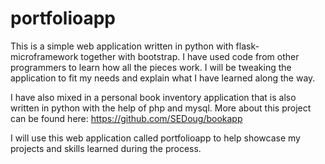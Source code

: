 # portfolioapp
This is a simple web application written in python with flask-microframework together with bootstrap. I have used code from other programmers to learn how all the pieces work.  I will be tweaking the application to fit my needs and explain what I have learned along the way.

I have also mixed in a personal book inventory application that is also written in python with the help of php and mysql.  More about this project can be found here:  https://github.com/SEDoug/bookapp

I will use this web application called portfolioapp to help showcase my projects and skills learned during the process.
